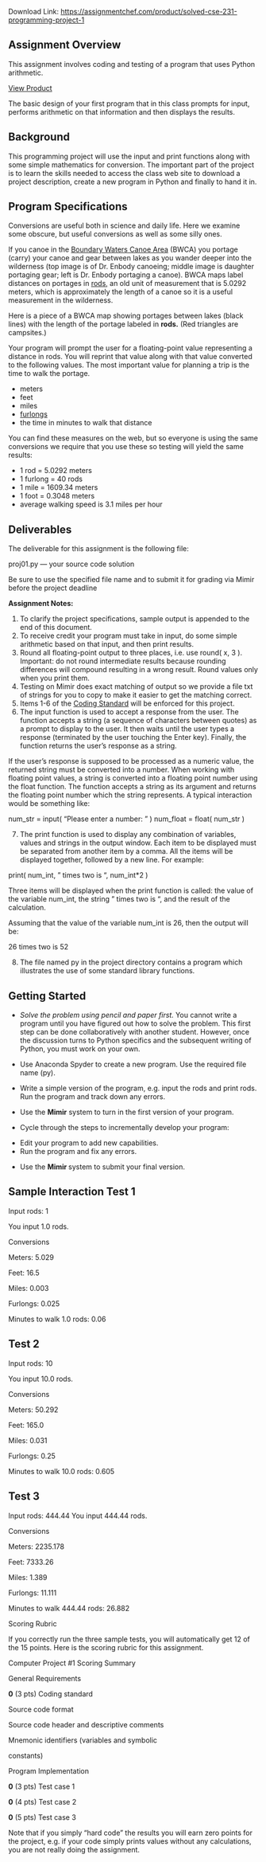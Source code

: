 Download Link: https://assignmentchef.com/product/solved-cse-231-programming-project-1
<br>
<h2>Assignment Overview</h2>

This assignment involves coding and testing of a program that uses Python arithmetic.

<a href="https://www.ankitcodinghub.com/product/cse-231-programming-project-1-solved-2/">View Product</a>

The basic design of your first program that in this class prompts for input, performs arithmetic on that information and then displays the results.

<h2>Background</h2>

This programming project will use the input and print functions along with some simple mathematics for conversion.  The important part of the project is to learn the skills needed to access the class web site to download a project description, create a new program in Python and finally to hand it in.













<strong> </strong>

<h2>Program Specifications</h2>

Conversions are useful both in science and daily life.  Here we examine some obscure, but useful conversions as well as some silly ones.































If you canoe in the <a href="https://en.wikipedia.org/wiki/Boundary_Waters_Canoe_Area_Wilderness">Boundary Waters Canoe Area</a> (BWCA) you portage (carry) your canoe and gear between lakes as you wander deeper into the wilderness (top image is of Dr. Enbody canoeing; middle image is daughter portaging gear; left is Dr. Enbody portaging a canoe).  BWCA maps label distances on portages in <a href="https://en.wikipedia.org/wiki/Rod_(unit)">rods</a><a href="https://en.wikipedia.org/wiki/Rod_(unit)">,</a> an old unit of measurement that is 5.0292 meters, which is approximately the length of a canoe so it is a useful measurement in the wilderness.







Here is a piece of a BWCA map showing portages between lakes (black lines) with the length of the portage labeled in <strong>rods.</strong> (Red triangles are campsites.)










Your program will prompt the user for a floating-point value representing a distance in rods. You will reprint that value along with that value converted to the following values. The most important value for planning a trip is the time to walk the portage.

<ul>

 <li>meters</li>

 <li>feet</li>

 <li>miles</li>

 <li><a href="https://en.wikipedia.org/wiki/Furlong">furlongs</a></li>

 <li>the time in minutes to walk that distance</li>

</ul>




You can find these measures on the web, but so everyone is using the same conversions we require that you use these so testing will yield the same results:

<ul>

 <li>1 rod = 5.0292 meters</li>

 <li>1 furlong = 40 rods</li>

 <li>1 mile = 1609.34 meters</li>

 <li>1 foot = 0.3048 meters</li>

 <li>average walking speed is 3.1 miles per hour</li>

</ul>




<strong> </strong>

<h2>Deliverables</h2>

The deliverable for this assignment is the following file:




proj01.py — your source code solution




Be sure to use the specified file name and to submit it for grading via Mimir before the project deadline




<strong>Assignment Notes: </strong>

<ol>

 <li>To clarify the project specifications, sample output is appended to the end of this document.</li>

 <li>To receive credit your program must take in input, do some simple arithmetic based on that input, and then print results.</li>

 <li>Round all floating-point output to three places, i.e. use round( x, 3 ). Important: do not round intermediate results because rounding differences will compound resulting in a wrong result. Round values only when you print them.</li>

 <li>Testing on Mimir does exact matching of output so we provide a file txt of strings for you to copy to make it easier to get the matching correct.</li>

 <li>Items 1-6 of the <a href="https://www.cse.msu.edu/%7Ecse231/Online/General/coding.standard.html">Coding Standard</a> will be enforced for this project.</li>

 <li>The input function is used to accept a response from the user. The function accepts a string (a sequence of characters between quotes) as a prompt to display to the user.  It then waits until the user types a response (terminated by the user touching the Enter key).  Finally, the function returns the user’s response as a string.</li>

</ol>




If the user’s response is supposed to be processed as a numeric value, the returned string must be converted into a number.  When working with floating point values, a string is converted into a floating point number using the float function.  The function accepts a string as its argument and returns the floating point number which the string represents.  A typical interaction would be something like:




num_str = input( “Please enter a number: ” ) num_float = float( num_str )




<ol start="7">

 <li>The print function is used to display any combination of variables, values and strings in the output window. Each item to be displayed must be separated from another item by a comma.  All the items will be displayed together, followed by a new line.  For example:</li>

</ol>




print( num_int, ” times two is “, num_int*2 )

Three items will be displayed when the print function is called:  the value of the variable num_int, the string ” times two is “, and the result of the calculation.




Assuming that the value of the variable num_int is 26, then the output will be:




26 times two is 52




<ol start="8">

 <li>The file named py in the project directory contains a program which illustrates the use of some standard library functions.</li>

</ol>







<h2>Getting Started</h2>

<ul>

 <li><em>Solve the problem using pencil and paper first.</em> You cannot write a program until you have figured out how to solve the problem.  This first step can be done collaboratively with another student.  However, once the discussion turns to Python specifics and the subsequent writing of Python, you must work on your own.</li>

</ul>




<ul>

 <li>Use Anaconda Spyder to create a new program. Use the required file name (py).</li>

</ul>




<ul>

 <li>Write a simple version of the program, e.g. input the rods and print rods. Run the program and track down any errors.</li>

</ul>




<ul>

 <li>Use the <strong>Mimir</strong> system to turn in the first version of your program.</li>

</ul>




<ul>

 <li>Cycle through the steps to incrementally develop your program:</li>

</ul>




<ul>

 <li>Edit your program to add new capabilities.</li>

 <li>Run the program and fix any errors.</li>

</ul>




<ul>

 <li>Use the <strong>Mimir </strong>system to submit your final version.</li>

</ul>







<h2>Sample Interaction Test 1</h2>







Input rods: 1

You input 1.0 rods.




Conversions

Meters: 5.029

Feet: 16.5

Miles: 0.003

Furlongs: 0.025

Minutes to walk 1.0 rods: 0.06




<h2>Test 2</h2>




Input rods: 10

You input 10.0 rods.




Conversions

Meters: 50.292

Feet: 165.0

Miles: 0.031

Furlongs: 0.25

Minutes to walk 10.0 rods: 0.605




<h2>Test 3</h2>




Input rods: 444.44 You input 444.44 rods.




Conversions

Meters: 2235.178

Feet: 7333.26

Miles: 1.389

Furlongs: 11.111

Minutes to walk 444.44 rods: 26.882







Scoring Rubric




If you correctly run the three sample tests, you will automatically get 12 of the 15 points.  Here is the scoring rubric for this assignment.




Computer Project #1 Scoring Summary







General Requirements




__0__   (3 pts)  Coding standard




Source code format

Source code header and descriptive comments

Mnemonic identifiers (variables and symbolic

constants)




Program Implementation




__0__   (3 pts) Test case 1




__0__   (4 pts) Test case 2




__0__   (5 pts) Test case 3







Note that if you simply “hard code” the results you will earn zero points for the project, e.g. if your code simply prints values without any calculations, you are not really doing the assignment.